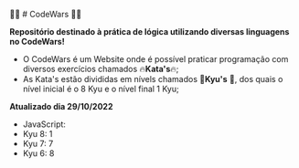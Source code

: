 🐱‍👤 # CodeWars 🐱‍👤

**Repositório destinado à prática de lógica utilizando diversas linguagens no CodeWars!**


- O CodeWars é um Website onde é possível praticar programação com diversos exercícios chamados 🔥**Kata's**🔥;
- As Kata's estão divididas em nívels chamados 🥋**Kyu's** 🥋, dos quais o nível inicial é o 8 Kyu e o nível final 1 Kyu;


**Atualizado dia 29/10/2022**

- JavaScript:
 - Kyu 8: 1
 - Kyu 7: 7
 - Kyu 6: 8
